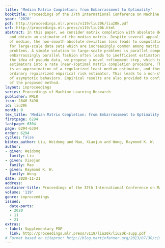 ```yaml
---
title: 'Median Matrix Completion: from Embarrassment to Optimality'
booktitle: Proceedings of the 37th International Conference on Machine Learning
year: '2020'
pdf: http://proceedings.mlr.press/v119/liu20k/liu20k.pdf
url: http://proceedings.mlr.press/v119/liu20k.html
abstract: In this paper, we consider matrix completion with absolute deviation loss
  and obtain an estimator of the median matrix. Despite several appealing properties
  of median, the non-smooth absolute deviation loss leads to computational challenge
  for large-scale data sets which are increasingly common among matrix completion
  problems. A simple solution to large-scale problems is parallel computing. However,
  embarrassingly parallel fashion often leads to inefficient estimators. Based on
  the idea of pseudo data, we propose a novel refinement step, which turns such inefficient
  estimators into a rate (near-)optimal matrix completion procedure. The refined estimator
  is an approximation of a regularized least median estimator, and therefore not an
  ordinary regularized empirical risk estimator. This leads to a non-standard analysis
  of asymptotic behaviors. Empirical results are also provided to confirm the effectiveness
  of the proposed method.
layout: inproceedings
series: Proceedings of Machine Learning Research
publisher: PMLR
issn: 2640-3498
id: liu20k
month: 0
tex_title: 'Median Matrix Completion: from Embarrassment to Optimality'
firstpage: 6294
lastpage: 6304
page: 6294-6304
order: 6294
cycles: false
bibtex_author: Liu, Weidong and Mao, Xiaojun and Wong, Raymond K. W.
author:
- given: Weidong
  family: Liu
- given: Xiaojun
  family: Mao
- given: Raymond K. W.
  family: Wong
date: 2020-11-21
address: 
container-title: Proceedings of the 37th International Conference on Machine Learning
volume: '119'
genre: inproceedings
issued:
  date-parts:
  - 2020
  - 11
  - 21
extras:
- label: Supplementary PDF
  link: http://proceedings.mlr.press/v119/liu20k/liu20k-supp.pdf
# Format based on citeproc: http://blog.martinfenner.org/2013/07/30/citeproc-yaml-for-bibliographies/
---
```

